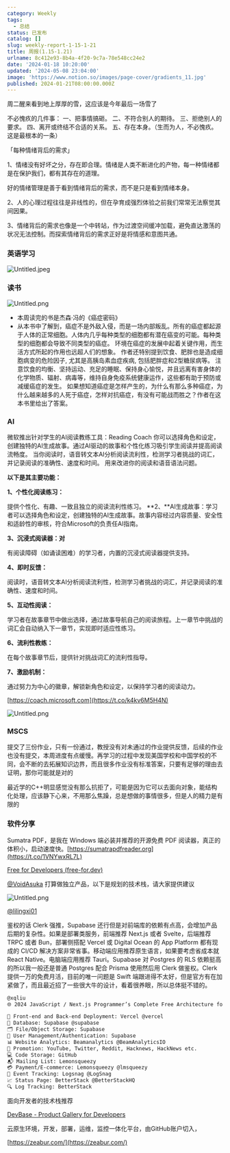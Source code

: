 ```yaml
---
category: Weekly
tags:
  - 总结
status: 已发布
catalog: []
slug: weekly-report-1-15-1-21
title: 周报(1.15-1.21)
urlname: 8c412e93-8b4a-4f20-9c7a-78e548cc24e2
date: '2024-01-18 10:20:00'
updated: '2024-05-08 23:04:00'
image: 'https://www.notion.so/images/page-cover/gradients_11.jpg'
published: 2024-01-21T08:00:00.000Z
---
```


周二醒来看到地上厚厚的雪，这应该是今年最后一场雪了


不必愧疚的几件事：
一、把事情搞砸。
二、不符合别人的期待。
三、拒绝别人的要求。
四、离开或终结不合适的关系。
五、存在本身。（生而为人，不必愧疚。这是最根本的一条）


「每种情绪背后的需求」


1、情绪没有好坏之分，存在即合理。情绪是人类不断进化的产物，每一种情绪都是在保护我们，都有其存在的道理。


好的情绪管理是善于看到情绪背后的需求，而不是只是看到情绪本身。


2、人的心理过程往往是非线性的，但在孕育成强烈体验之前我们常常无法察觉其间因果。


3、情绪背后的需求也像是一个中转站，作为过渡空间缓冲加载，避免直达激荡的状况无法控制。而探索情绪背后的需求正好是将情感和意图共通。


### 英语学习


![Untitled.jpeg](https://prod-files-secure.s3.us-west-2.amazonaws.com/5d24fe63-e567-4804-86f9-9fdc62e13082/faec46dc-9da5-4799-b905-c316418f1168/Untitled.jpeg?X-Amz-Algorithm=AWS4-HMAC-SHA256&X-Amz-Content-Sha256=UNSIGNED-PAYLOAD&X-Amz-Credential=ASIAZI2LB4663JPA3NAB%2F20250404%2Fus-west-2%2Fs3%2Faws4_request&X-Amz-Date=20250404T213417Z&X-Amz-Expires=3600&X-Amz-Security-Token=IQoJb3JpZ2luX2VjEKX%2F%2F%2F%2F%2F%2F%2F%2F%2F%2FwEaCXVzLXdlc3QtMiJIMEYCIQC8UMy1FEnbiT5tAD8VczTM30nqTCyWtDQUobpxvv6okAIhALDG16rcTqQRgsXHCWZyWiJaf5Kuj8qhmIO0KGJnUIqEKv8DCB4QABoMNjM3NDIzMTgzODA1IgzB2KQzefXT6ERI3dIq3AO1d4ZBGR2VfKquBhzBT0unMwiNiQcvg97%2BOowxv9Co21g%2FkKGuTYHRtdVq0VhL5mbFfkzJXvwOhCDGB0Bof7XTHGa1tq0k0toCsDLokVzKKobYq5vUBcYRJ8LT%2BxVmAOR69anziKHSRiuueJN1KfP0Mb7G98PIr4l%2BXRCLuKNMKGnzVnvj4ZOGXWCXOcbv7a81iJ%2Bjtz8GkN22AH2qm2hbXgW%2BjCY7qD2dZB8ZqsnWApeBYSP5ZU4ylYfAUjKLkIQCSDyEnvFwR2J6NTbcPNl7t0msYvTmaBcGC%2F9I40kgKnpfe8FbpnbaH30KGHBfDqc1vtb%2F3uJznbR1T5J%2BARVvFq0EhzYjjX7MGd4BzCFt5cdO4%2FDEeY5NqbDe5WhixXtTlwnwwvPUu%2BQhpjul8IRqBkGHtDrqRNsyVal%2F8bgW94hM5KfH4pXlbe0HMqHkAs%2FotTWi3gOW0%2FYOE409brSe9LxSNW2xqm238%2FdM8k1AgoaAzBXQnxn5DlLo4cM1%2BCuLeoCVswnL8hDH%2F8fCj9wkeBlT9cwvIIk0o7WSjBcdp%2BkLdCuDgSJsxzxVTv6fMHxM1TKQZSj5xRVPB6isLf%2B3aPu1HL%2F0X5MYqXkXOaLNkg1cZ977fqmpLAb5YjCdh8G%2FBjqkAdBLvP6f75pJTlBFhd9AY1%2F5xR2PqqDfK%2BKiBjmG2pgUteGuCC1renWwTMMHoxDTVNjJ41A09%2FeDxAiZ3TqNvmhAO%2FHrSYexKreCbeGBYTNpSoe0aKkpcgA5mBs6EGBKwrXFe3FihzfyRnU4A3ag7f4vk2geftroDMzAkQnVhOPmvEE4bCx0F%2BmFQW57dzxQ%2BXTfm0n3aW5T6XOWde%2B4qVWt5vAD&X-Amz-Signature=efa851d153cac40ee63101beb1ea0418e5474526ac645f85913a7dbea19d79fe&X-Amz-SignedHeaders=host&x-id=GetObject)


### 读书


![Untitled.png](https://prod-files-secure.s3.us-west-2.amazonaws.com/5d24fe63-e567-4804-86f9-9fdc62e13082/08aff459-da99-4ed5-87c6-1f4c95b62ac3/Untitled.png?X-Amz-Algorithm=AWS4-HMAC-SHA256&X-Amz-Content-Sha256=UNSIGNED-PAYLOAD&X-Amz-Credential=ASIAZI2LB4663JPA3NAB%2F20250404%2Fus-west-2%2Fs3%2Faws4_request&X-Amz-Date=20250404T213417Z&X-Amz-Expires=3600&X-Amz-Security-Token=IQoJb3JpZ2luX2VjEKX%2F%2F%2F%2F%2F%2F%2F%2F%2F%2FwEaCXVzLXdlc3QtMiJIMEYCIQC8UMy1FEnbiT5tAD8VczTM30nqTCyWtDQUobpxvv6okAIhALDG16rcTqQRgsXHCWZyWiJaf5Kuj8qhmIO0KGJnUIqEKv8DCB4QABoMNjM3NDIzMTgzODA1IgzB2KQzefXT6ERI3dIq3AO1d4ZBGR2VfKquBhzBT0unMwiNiQcvg97%2BOowxv9Co21g%2FkKGuTYHRtdVq0VhL5mbFfkzJXvwOhCDGB0Bof7XTHGa1tq0k0toCsDLokVzKKobYq5vUBcYRJ8LT%2BxVmAOR69anziKHSRiuueJN1KfP0Mb7G98PIr4l%2BXRCLuKNMKGnzVnvj4ZOGXWCXOcbv7a81iJ%2Bjtz8GkN22AH2qm2hbXgW%2BjCY7qD2dZB8ZqsnWApeBYSP5ZU4ylYfAUjKLkIQCSDyEnvFwR2J6NTbcPNl7t0msYvTmaBcGC%2F9I40kgKnpfe8FbpnbaH30KGHBfDqc1vtb%2F3uJznbR1T5J%2BARVvFq0EhzYjjX7MGd4BzCFt5cdO4%2FDEeY5NqbDe5WhixXtTlwnwwvPUu%2BQhpjul8IRqBkGHtDrqRNsyVal%2F8bgW94hM5KfH4pXlbe0HMqHkAs%2FotTWi3gOW0%2FYOE409brSe9LxSNW2xqm238%2FdM8k1AgoaAzBXQnxn5DlLo4cM1%2BCuLeoCVswnL8hDH%2F8fCj9wkeBlT9cwvIIk0o7WSjBcdp%2BkLdCuDgSJsxzxVTv6fMHxM1TKQZSj5xRVPB6isLf%2B3aPu1HL%2F0X5MYqXkXOaLNkg1cZ977fqmpLAb5YjCdh8G%2FBjqkAdBLvP6f75pJTlBFhd9AY1%2F5xR2PqqDfK%2BKiBjmG2pgUteGuCC1renWwTMMHoxDTVNjJ41A09%2FeDxAiZ3TqNvmhAO%2FHrSYexKreCbeGBYTNpSoe0aKkpcgA5mBs6EGBKwrXFe3FihzfyRnU4A3ag7f4vk2geftroDMzAkQnVhOPmvEE4bCx0F%2BmFQW57dzxQ%2BXTfm0n3aW5T6XOWde%2B4qVWt5vAD&X-Amz-Signature=51f7c41ccc7924cad5905551f5d1d6f17fd1f56ed79b54d6bfcc6e9cc0c22afa&X-Amz-SignedHeaders=host&x-id=GetObject)

- 本周读完的书是杰森·冯的《癌症密码》
- 从本书中了解到，癌症不是外敌入侵，而是一场内部叛乱。所有的癌症都起源于人体的正常细胞。人体内几乎每种类型的细胞都有潜在癌变的可能。每种类型的细胞都会导致不同类型的癌症。
环境在癌症的发展中起着关键作用，而生活方式所起的作用也远超人们的想象。
作者还特别提到饮食、肥胖也是造成细胞病变的危险因子, 尤其是高胰岛素血症疾病, 包括肥胖症和2型糖尿病等。
注意饮食的均衡、坚持运动、充足的睡眠、保持身心愉悦，并且远离有害身体的化学物质、辐射、病毒等，维持自身免疫系统健康运作，这些都有助于预防或减缓癌症的发生。
如果想知道癌症是怎样产生的，为什么有那么多种癌症，为什么越来越多的人死于癌症，怎样对抗癌症，有没有可能战而胜之？作者在这本书里给出了答案。

### AI


微软推出针对学生的AI阅读教练工具：Reading Coach
你可以选择角色和设定，创建独特的AI生成故事。通过AI驱动的故事和个性化练习吸引学生阅读并提高阅读流畅度。
当你阅读时，语音转文本AI分析阅读流利性，检测学习者挑战的词汇，并记录阅读的准确性、速度和时间。
用来改进你的阅读和语音语法问题。


**以下是其主要功能：**


**1、个性化阅读练习：**


提供个性化、有趣、一致且独立的阅读流利性练习。
**2、**AI生成故事：学习者可以选择角色和设定，创建独特的AI生成故事。故事内容经过内容质量、安全性和适龄性的审核，符合Microsoft的负责任AI指南。


**3、沉浸式阅读器：对**


有阅读障碍（如诵读困难）的学习者，内置的沉浸式阅读器提供支持。


**4、即时反馈：**


阅读时，语音转文本AI分析阅读流利性，检测学习者挑战的词汇，并记录阅读的准确性、速度和时间。


**5、互动性阅读：**


学习者在故事章节中做出选择，通过故事导航自己的阅读旅程。上一章节中挑战的词汇会自动纳入下一章节，实现即时适应性练习。


**6、流利性教练：**


在每个故事章节后，提供针对挑战词汇的流利性指导。


**7、激励机制：**


通过努力为中心的徽章，解锁新角色和设定，以保持学习者的阅读动力。


[https://coach.microsoft.com](https://t.co/k4kv6M5H4N)


![Untitled.png](https://prod-files-secure.s3.us-west-2.amazonaws.com/5d24fe63-e567-4804-86f9-9fdc62e13082/8f53d036-0cfc-469d-a837-f15107675ae4/Untitled.png?X-Amz-Algorithm=AWS4-HMAC-SHA256&X-Amz-Content-Sha256=UNSIGNED-PAYLOAD&X-Amz-Credential=ASIAZI2LB4663JPA3NAB%2F20250404%2Fus-west-2%2Fs3%2Faws4_request&X-Amz-Date=20250404T213417Z&X-Amz-Expires=3600&X-Amz-Security-Token=IQoJb3JpZ2luX2VjEKX%2F%2F%2F%2F%2F%2F%2F%2F%2F%2FwEaCXVzLXdlc3QtMiJIMEYCIQC8UMy1FEnbiT5tAD8VczTM30nqTCyWtDQUobpxvv6okAIhALDG16rcTqQRgsXHCWZyWiJaf5Kuj8qhmIO0KGJnUIqEKv8DCB4QABoMNjM3NDIzMTgzODA1IgzB2KQzefXT6ERI3dIq3AO1d4ZBGR2VfKquBhzBT0unMwiNiQcvg97%2BOowxv9Co21g%2FkKGuTYHRtdVq0VhL5mbFfkzJXvwOhCDGB0Bof7XTHGa1tq0k0toCsDLokVzKKobYq5vUBcYRJ8LT%2BxVmAOR69anziKHSRiuueJN1KfP0Mb7G98PIr4l%2BXRCLuKNMKGnzVnvj4ZOGXWCXOcbv7a81iJ%2Bjtz8GkN22AH2qm2hbXgW%2BjCY7qD2dZB8ZqsnWApeBYSP5ZU4ylYfAUjKLkIQCSDyEnvFwR2J6NTbcPNl7t0msYvTmaBcGC%2F9I40kgKnpfe8FbpnbaH30KGHBfDqc1vtb%2F3uJznbR1T5J%2BARVvFq0EhzYjjX7MGd4BzCFt5cdO4%2FDEeY5NqbDe5WhixXtTlwnwwvPUu%2BQhpjul8IRqBkGHtDrqRNsyVal%2F8bgW94hM5KfH4pXlbe0HMqHkAs%2FotTWi3gOW0%2FYOE409brSe9LxSNW2xqm238%2FdM8k1AgoaAzBXQnxn5DlLo4cM1%2BCuLeoCVswnL8hDH%2F8fCj9wkeBlT9cwvIIk0o7WSjBcdp%2BkLdCuDgSJsxzxVTv6fMHxM1TKQZSj5xRVPB6isLf%2B3aPu1HL%2F0X5MYqXkXOaLNkg1cZ977fqmpLAb5YjCdh8G%2FBjqkAdBLvP6f75pJTlBFhd9AY1%2F5xR2PqqDfK%2BKiBjmG2pgUteGuCC1renWwTMMHoxDTVNjJ41A09%2FeDxAiZ3TqNvmhAO%2FHrSYexKreCbeGBYTNpSoe0aKkpcgA5mBs6EGBKwrXFe3FihzfyRnU4A3ag7f4vk2geftroDMzAkQnVhOPmvEE4bCx0F%2BmFQW57dzxQ%2BXTfm0n3aW5T6XOWde%2B4qVWt5vAD&X-Amz-Signature=03e7b10ba548230f89ac9208bd3f0a9435c2bb7de57303144b0d73b0dab4b464&X-Amz-SignedHeaders=host&x-id=GetObject)


### MSCS


提交了三份作业，只有一份通过，教授没有对未通过的作业提供反馈，后续的作业也没有提交，本周进度有点缓慢。再学习的过程中发现美国学校和中国学校的不同，会不断的去拓展知识边界，而且很多作业没有标准答案，只要有足够的理由去证明，那你可能就是对的


最近学的C++明显感觉没有那么抗拒了，可能是因为它可以去面向对象，能结构化处理，应该静下心来，不用那么焦躁，总是想做的事情很多，但是人的精力是有限的


### 软件分享


Sumatra PDF，是我在 Windows 端必装并推荐的开源免费 PDF 阅读器，真正的体积小，启动速度快。[https://sumatrapdfreader.org](https://t.co/1VNYwxRL7L)


[Free for Developers (free-for.dev)](https://free-for.dev/#/)


[@VoidAsuka](https://twitter.com/VoidAsuka) 打算做独立产品，以下是规划的技术栈，请大家提供建议


![Untitled.png](https://prod-files-secure.s3.us-west-2.amazonaws.com/5d24fe63-e567-4804-86f9-9fdc62e13082/93561a3c-b2bc-4a43-bbc5-67e3f740ed5e/Untitled.png?X-Amz-Algorithm=AWS4-HMAC-SHA256&X-Amz-Content-Sha256=UNSIGNED-PAYLOAD&X-Amz-Credential=ASIAZI2LB4663JPA3NAB%2F20250404%2Fus-west-2%2Fs3%2Faws4_request&X-Amz-Date=20250404T213417Z&X-Amz-Expires=3600&X-Amz-Security-Token=IQoJb3JpZ2luX2VjEKX%2F%2F%2F%2F%2F%2F%2F%2F%2F%2FwEaCXVzLXdlc3QtMiJIMEYCIQC8UMy1FEnbiT5tAD8VczTM30nqTCyWtDQUobpxvv6okAIhALDG16rcTqQRgsXHCWZyWiJaf5Kuj8qhmIO0KGJnUIqEKv8DCB4QABoMNjM3NDIzMTgzODA1IgzB2KQzefXT6ERI3dIq3AO1d4ZBGR2VfKquBhzBT0unMwiNiQcvg97%2BOowxv9Co21g%2FkKGuTYHRtdVq0VhL5mbFfkzJXvwOhCDGB0Bof7XTHGa1tq0k0toCsDLokVzKKobYq5vUBcYRJ8LT%2BxVmAOR69anziKHSRiuueJN1KfP0Mb7G98PIr4l%2BXRCLuKNMKGnzVnvj4ZOGXWCXOcbv7a81iJ%2Bjtz8GkN22AH2qm2hbXgW%2BjCY7qD2dZB8ZqsnWApeBYSP5ZU4ylYfAUjKLkIQCSDyEnvFwR2J6NTbcPNl7t0msYvTmaBcGC%2F9I40kgKnpfe8FbpnbaH30KGHBfDqc1vtb%2F3uJznbR1T5J%2BARVvFq0EhzYjjX7MGd4BzCFt5cdO4%2FDEeY5NqbDe5WhixXtTlwnwwvPUu%2BQhpjul8IRqBkGHtDrqRNsyVal%2F8bgW94hM5KfH4pXlbe0HMqHkAs%2FotTWi3gOW0%2FYOE409brSe9LxSNW2xqm238%2FdM8k1AgoaAzBXQnxn5DlLo4cM1%2BCuLeoCVswnL8hDH%2F8fCj9wkeBlT9cwvIIk0o7WSjBcdp%2BkLdCuDgSJsxzxVTv6fMHxM1TKQZSj5xRVPB6isLf%2B3aPu1HL%2F0X5MYqXkXOaLNkg1cZ977fqmpLAb5YjCdh8G%2FBjqkAdBLvP6f75pJTlBFhd9AY1%2F5xR2PqqDfK%2BKiBjmG2pgUteGuCC1renWwTMMHoxDTVNjJ41A09%2FeDxAiZ3TqNvmhAO%2FHrSYexKreCbeGBYTNpSoe0aKkpcgA5mBs6EGBKwrXFe3FihzfyRnU4A3ag7f4vk2geftroDMzAkQnVhOPmvEE4bCx0F%2BmFQW57dzxQ%2BXTfm0n3aW5T6XOWde%2B4qVWt5vAD&X-Amz-Signature=e25c1f45aed7a7b9da92d2e21958fb0c4372ad6c099860b648de1616dbb6f4d5&X-Amz-SignedHeaders=host&x-id=GetObject)


[@lilingxi01](https://twitter.com/lilingxi01)


鉴权的话 Clerk 强推，Supabase 还行但是对前端库的依赖有点高，会增加产品后期的复杂性。如果是部署类服务，前端推荐 Next.js 或者 Svelte，后端推荐 TRPC 或者 Bun，部署侧搭配 Vercel 或 Digital Ocean 的 App Platform 都有现成的 CI/CD 解决方案非常省事。移动端应用推荐原生语言，如果要考虑省成本就 React Native。电脑端应用推荐 Tauri。Supabase 对 Postgres 的 RLS 依赖挺高的所以我一般还是普通 Postgres 配合 Prisma 使用然后用 Clerk 做鉴权。Clerk 提供一万的免费月活，目前的唯一问题是 Swift 端跟进得不太好，但是官方有在加紧做了，而且最近招了一些很大牛的设计，看着很养眼，所以总体挺不错的。


```markdown
@xqliu
🌐 2024 JavaScript / Next.js Programmer’s Complete Free Architecture for solo entrepreneur:

🔧 Front-end and Back-end Deployment: Vercel @vercel
💾 Database: Supabase @supabase
🗂️ File/Object Storage: Supabase
👥 User Management/Authentication: Supabase
📊 Website Analytics: Beamanalytics @BeamAnalyticsIO
📣 Promotion: YouTube, Twitter, Reddit, Hacknews, HackNews etc. 
💻 Code Storage: GitHub
📬 Mailing List: Lemonsqueezy
💳 Payment/E-commerce: Lemonsqueezy @lmsqueezy
📌 Event Tracking: Logsnag @LogSnag
📈 Status Page: BetterStack @BetterStackHQ
🔍 Log Tracking: BetterStack
```


面向开发者的技术栈推荐


[DevBase - Product Gallery for Developers](https://devbase.fyi/)


云原生环境，开发，部署，运维，监控一体化平台，由GitHub账户切入，


[https://zeabur.com/](https://zeabur.com/)

